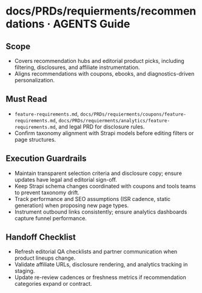 # docs/PRDs/requierments/recommendations · AGENTS Guide

## Scope
- Covers recommendation hubs and editorial product picks, including filtering, disclosures, and affiliate instrumentation.
- Aligns recommendations with coupons, ebooks, and diagnostics-driven personalization.

## Must Read
- `feature-requirements.md`, `docs/PRDs/requierments/coupons/feature-requirements.md`, `docs/PRDs/requierments/analytics/feature-requirements.md`, and legal PRD for disclosure rules.
- Confirm taxonomy alignment with Strapi models before editing filters or page structures.

## Execution Guardrails
- Maintain transparent selection criteria and disclosure copy; ensure updates have legal and editorial sign-off.
- Keep Strapi schema changes coordinated with coupons and tools teams to prevent taxonomy drift.
- Track performance and SEO assumptions (ISR cadence, static generation) when proposing new page types.
- Instrument outbound links consistently; ensure analytics dashboards capture funnel performance.

## Handoff Checklist
- Refresh editorial QA checklists and partner communication when product lineups change.
- Validate affiliate URLs, disclosure rendering, and analytics tracking in staging.
- Update re-review cadences or freshness metrics if recommendation categories expand or contract.

